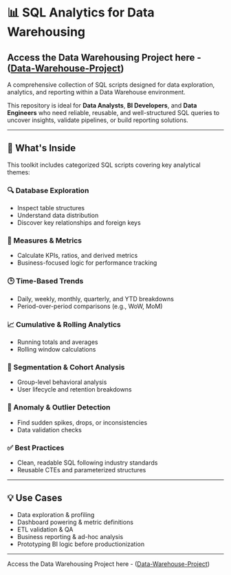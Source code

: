# 📊 SQL Analytics  for Data Warehousing

## Access the Data Warehousing Project here - ([Data-Warehouse-Project](https://github.com/dev0919/Data-Analysis-Projects/tree/main/Data%20Warehouse))

A comprehensive collection of SQL scripts designed for data exploration, analytics, and reporting within a Data Warehouse environment.

This repository is ideal for **Data Analysts**, **BI Developers**, and **Data Engineers** who need reliable, reusable, and well-structured SQL queries to uncover insights, validate pipelines, or build reporting solutions.

---

## 🧰 What's Inside

This toolkit includes categorized SQL scripts covering key analytical themes:

### 🔍 Database Exploration
- Inspect table structures
- Understand data distribution
- Discover key relationships and foreign keys

### 📏 Measures & Metrics
- Calculate KPIs, ratios, and derived metrics
- Business-focused logic for performance tracking

### 🕒 Time-Based Trends
- Daily, weekly, monthly, quarterly, and YTD breakdowns
- Period-over-period comparisons (e.g., WoW, MoM)

### 📈 Cumulative & Rolling Analytics
- Running totals and averages
- Rolling window calculations

### 🧬 Segmentation & Cohort Analysis
- Group-level behavioral analysis
- User lifecycle and retention breakdowns

### 🚨 Anomaly & Outlier Detection
- Find sudden spikes, drops, or inconsistencies
- Data validation checks

### ✅ Best Practices
- Clean, readable SQL following industry standards
- Reusable CTEs and parameterized structures

---

## 💡 Use Cases

- Data exploration & profiling  
- Dashboard powering & metric definitions  
- ETL validation & QA  
- Business reporting & ad-hoc analysis  
- Prototyping BI logic before productionization

---





Access the Data Warehousing Project here - ([Data-Warehouse-Project](https://github.com/dev0919/Data-Analysis-Projects/tree/main/Data%20Warehouse))
